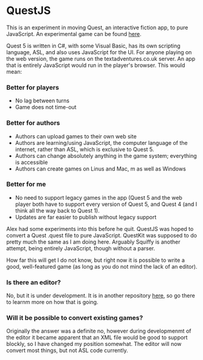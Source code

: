 # QuestJS

This is an experiment in moving Quest, an interactive fiction app, to pure
JavaScript. An experimental game can be found [here].

Quest 5 is written in C#, with some Visual Basic, has its own scripting language,
ASL, and also uses JavaScript for the UI. For anyone playing on the web version,
the game runs on the textadventures.co.uk server. An app that is entirely
JavaScript would run in the player's browser. This would mean:

[here]: <http://textadventures.co.uk/games/view/48pkf40on0soigganjtatq/first-steps>
"link to game"


### Better for players

- No lag between turns
- Game does not time-out


### Better for authors

- Authors can upload games to their own web site
- Authors are learning/using JavaScript, the computer language of the internet, 
  rather than ASL, which is exclusive to Quest 5.
- Authors can change absolutely anything in the game system; everything is accessible
- Authors can create games on Linus and Mac, m as well as Windows


### Better for me

- No need to support legacy games in the app (Quest 5 and the web player both
  have to support every version of Quest 5, and Quest 4 (and I think all the way back to Quest 1).
- Updates are far easier to publish without legacy support

Alex had some experiments into this before he quit. QuestJS was hoped to
convert a Quest .quest file to pure JavaScript. QuestKit was supposed to do
pretty much the same as I am doing here. Arguably Squiffy is another attempt,
being entirely JavaScript, though without a parser.

How far this will get I do not know, but right now it is possible to write a
good, well-featured game (as long as you do not mind the lack of an editor).


### Is there an editor?

No, but it is under development. It is in another repository [here],
so go there to learnm more on how that is going.

[here]: <https://github.com/ThePix/QEdit/wiki>
"GitHub repo"


### Will it be possible to convert existing games?

Originally the answer was a definite no, however during developmenmt of
the editor it became apparent that an XML file would be good to support blockly,
so I have changed my position somewhat. The editor will now convert most things,
but not ASL code currently.
